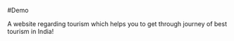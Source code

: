 #Demo

A website regarding tourism which helps you to get through journey of best tourism in India!
